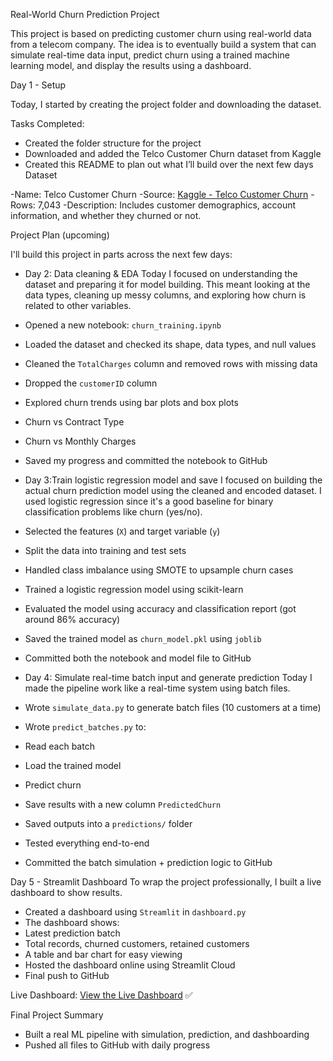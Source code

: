 Real-World Churn Prediction Project

This project is based on predicting customer churn using real-world data from a telecom company. The idea is to eventually build a system that can simulate real-time data input, predict churn using a trained machine learning model, and display the results using a dashboard.


Day 1 - Setup

Today, I started by creating the project folder and downloading the dataset.

 Tasks Completed:
- Created the folder structure for the project
- Downloaded and added the Telco Customer Churn dataset from Kaggle
- Created this README to plan out what I’ll build over the next few days
 Dataset

-Name: Telco Customer Churn
-Source: [Kaggle - Telco Customer Churn](https://www.kaggle.com/datasets/blastchar/telco-customer-churn)
-Rows: 7,043
-Description: Includes customer demographics, account information, and whether they churned or not.


Project Plan (upcoming)

I'll build this project in parts across the next few days:

- Day 2: Data cleaning & EDA
Today I focused on understanding the dataset and preparing it for model building. This meant looking at the data types, cleaning up messy columns, and exploring how churn is related to other variables.

- Opened a new notebook: `churn_training.ipynb`
- Loaded the dataset and checked its shape, data types, and null values
- Cleaned the `TotalCharges` column and removed rows with missing data
- Dropped the `customerID` column 
- Explored churn trends using bar plots and box plots
- Churn vs Contract Type
- Churn vs Monthly Charges
- Saved my progress and committed the notebook to GitHub

- Day 3:Train logistic regression model and save
 I focused on building the actual churn prediction model using the cleaned and encoded dataset. I used logistic regression since it's a good baseline for binary classification problems like churn (yes/no).

- Selected the features (`X`) and target variable (`y`)
- Split the data into training and test sets
- Handled class imbalance using SMOTE to upsample churn cases
- Trained a logistic regression model using scikit-learn
- Evaluated the model using accuracy and classification report (got around 86% accuracy)
- Saved the trained model as `churn_model.pkl` using `joblib`
- Committed both the notebook and model file to GitHub

 
- Day 4: Simulate real-time batch input and generate prediction
Today I made the pipeline work like a real-time system using batch files.

- Wrote `simulate_data.py` to generate batch files (10 customers at a time)
- Wrote `predict_batches.py` to:
- Read each batch
- Load the trained model
- Predict churn
- Save results with a new column `PredictedChurn`
- Saved outputs into a `predictions/` folder
- Tested everything end-to-end
- Committed the batch simulation + prediction logic to GitHub

 Day 5 - Streamlit Dashboard
To wrap the project professionally, I built a live dashboard to show results.

- Created a dashboard using `Streamlit` in `dashboard.py`
- The dashboard shows:
- Latest prediction batch
- Total records, churned customers, retained customers
- A table and bar chart for easy viewing
- Hosted the dashboard online using Streamlit Cloud
- Final push to GitHub

 Live Dashboard:
[ View the Live Dashboard](https://antonawin07-streamlit-churn-dashboard.streamlit.app) ✅

 Final Project Summary

- Built a real ML pipeline with simulation, prediction, and dashboarding
- Pushed all files to GitHub with daily progress
  




